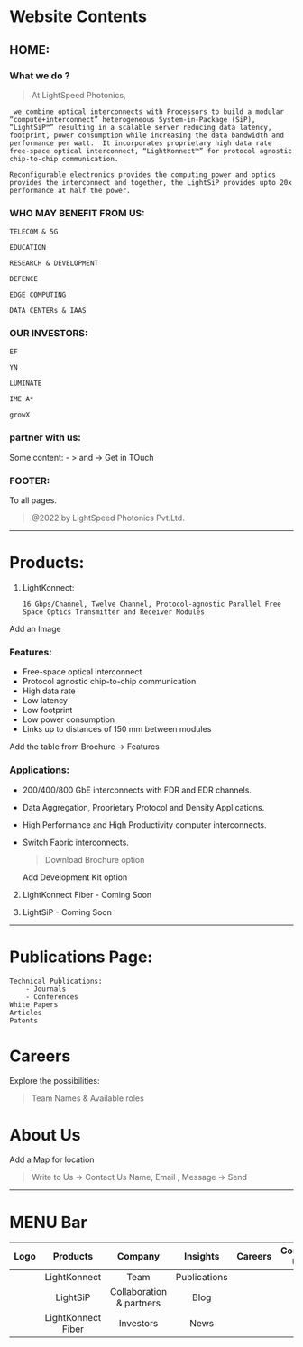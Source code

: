 # Website Contents

## HOME:

### What we do ?

> At LightSpeed Photonics,

     we combine optical interconnects with Processors to build a modular “compute+interconnect” heterogeneous System-in-Package (SiP), “LightSiP™” resulting in a scalable server reducing data latency, footprint, power consumption while increasing the data bandwidth and performance per watt.  It incorporates proprietary high data rate free-space optical interconnect, “LightKonnect™” for protocol agnostic chip-to-chip communication.

    Reconfigurable electronics provides the computing power and optics provides the interconnect and together, the LightSiP provides upto 20x performance at half the power.

### WHO MAY BENEFIT FROM US:

    TELECOM & 5G

    EDUCATION

    RESEARCH & DEVELOPMENT

    DEFENCE

    EDGE COMPUTING

    DATA CENTERs & IAAS

### OUR INVESTORS:

    EF

    YN

    LUMINATE

    IME A*

    growX

### partner with us:

Some content: - > and -> Get in TOuch

### FOOTER:

To all pages.

> @2022 by LightSpeed Photonics Pvt.Ltd.

---

# Products:

1.  LightKonnect:

        16 Gbps/Channel, Twelve Channel, Protocol-agnostic Parallel Free Space Optics Transmitter and Receiver Modules

Add an Image

### Features:

- Free-space optical interconnect
- Protocol agnostic chip-to-chip communication
- High data rate
- Low latency
- Low footprint
- Low power consumption
- Links up to distances of 150 mm between modules

Add the table from Brochure -> Features

### Applications:

- 200/400/800 GbE interconnects with FDR and EDR channels.
- Data Aggregation, Proprietary Protocol and Density Applications.
- High Performance and High Productivity computer interconnects.
- Switch Fabric interconnects.


    > Download Brochure option

    Add Development Kit option

2. LightKonnect Fiber - Coming Soon

3. LightSiP - Coming Soon

---

# Publications Page:

    Technical Publications:
        - Journals
        - Conferences
    White Papers
    Articles
    Patents

# Careers

Explore the possibilities:

> Team Names & Available roles

# About Us

Add a Map for location

> Write to Us -> Contact Us
> Name, Email , Message -> Send

---

# MENU Bar

| Logo |      Products      |         Company          |   Insights   | Careers | Contact Us |
| :--: | :----------------: | :----------------------: | :----------: | :-----: | :--------: |
|      |    LightKonnect    |           Team           | Publications |         |            |
|      |      LightSiP      | Collaboration & partners |     Blog     |         |            |
|      | LightKonnect Fiber |        Investors         |     News     |         |            |
